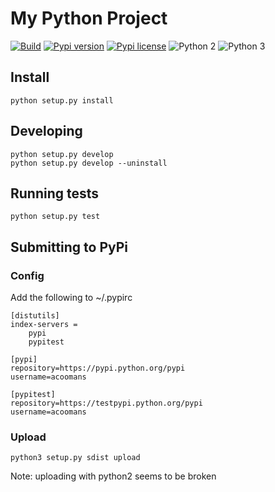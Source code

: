 My Python Project
=================

[![Build](https://travis-ci.com/acoomans/python_project_template.svg?branch=master)](https://travis-ci.org/acoomans/python_project_template)
[![Pypi version](http://img.shields.io/pypi/v/acoomans_python_project_template.svg)](https://pypi.python.org/pypi/acoomans_python_project_template)
[![Pypi license](http://img.shields.io/pypi/l/acoomans_python_project_template.svg)](https://pypi.python.org/pypi/acoomans_python_project_template)
![Python 2](http://img.shields.io/badge/python-2-blue.svg)
![Python 3](http://img.shields.io/badge/python-3-blue.svg)

## Install

	python setup.py install

## Developing

	python setup.py develop
	python setup.py develop --uninstall

## Running tests

	python setup.py test
	
## Submitting to PyPi

### Config

Add the following to ~/.pypirc

	[distutils]
	index-servers = 
		pypi 
		pypitest
	
	[pypi]
	repository=https://pypi.python.org/pypi
	username=acoomans
	
	[pypitest]
	repository=https://testpypi.python.org/pypi
	username=acoomans
	
### Upload

	python3 setup.py sdist upload

Note: uploading with python2 seems to be broken

